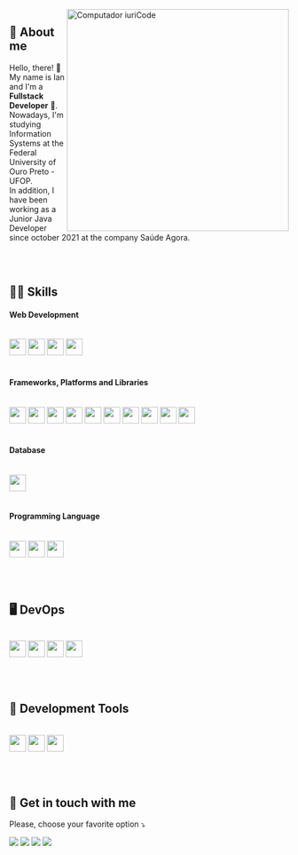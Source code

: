 <img src="https://raw.githubusercontent.com/MicaelliMedeiros/micaellimedeiros/master/image/computer-illustration.png" min-width="400px" max-width="400px" width="400px" align="right" alt="Computador iuriCode">

## 🥷 About me
<p align="left"> 
  Hello, there! 👋<br>My name is Ian and I'm a <strong>Fullstack Developer</strong> 🚀.<br>
  Nowadays, I'm studying Information Systems at the Federal University of Ouro Preto - UFOP.<br>
  In addition, I have been working as a Junior Java Developer since october 2021 at the company Saúde Agora.
</p><br><br>

## 👨‍💻 Skills
<p align="left">
  <h4>Web Development</h4>
    <br>
    <code><img height="30" src="https://img.shields.io/badge/html5-%23E34F26.svg?style=for-the-badge&logo=html5&logoColor=white" /></code>
    <code><img height="30" src="https://img.shields.io/badge/css3-%231572B6.svg?style=for-the-badge&logo=css3&logoColor=white" /></code>
    <code><img height="30" src="https://img.shields.io/badge/javascript-%23323330.svg?style=for-the-badge&logo=javascript&logoColor=%23F7DF1E" /></code>
    <code><img height="30" src="https://img.shields.io/badge/typescript-%23007ACC.svg?style=for-the-badge&logo=typescript&logoColor=white" /></code>
    <br><br>
  <h4>Frameworks, Platforms and Libraries</h4>
    <br>
    <code><img height="30" src="https://img.shields.io/badge/bootstrap-%23563D7C.svg?style=for-the-badge&logo=bootstrap&logoColor=white" /></code>
    <code><img height="30" src="https://img.shields.io/badge/jquery-%230769AD.svg?style=for-the-badge&logo=jquery&logoColor=white" /></code>
    <code><img height="30" src="https://img.shields.io/badge/react-%2320232a.svg?style=for-the-badge&logo=react&logoColor=%2361DAFB" /></code>
    <code><img height="30" src="https://img.shields.io/badge/vuejs-%2335495e.svg?style=for-the-badge&logo=vuedotjs&logoColor=%234FC08D" /></code>
    <code><img height="30" src="https://img.shields.io/badge/NPM-%23000000.svg?style=for-the-badge&logo=npm&logoColor=white" /></code>
    <code><img height="30" src="https://img.shields.io/badge/yarn-%232C8EBB.svg?style=for-the-badge&logo=yarn&logoColor=white" /></code>
    <code><img height="30" src="https://img.shields.io/badge/styled--components-DB7093?style=for-the-badge&logo=styled-components&logoColor=white" /></code>
    <code><img height="30" src="https://img.shields.io/badge/SASS-hotpink.svg?style=for-the-badge&logo=SASS&logoColor=white" /></code>
    <code><img height="30" src="https://img.shields.io/badge/redux-%23593d88.svg?style=for-the-badge&logo=redux&logoColor=white" /></code>
    <code><img height="30" src="https://img.shields.io/badge/React_Router-CA4245?style=for-the-badge&logo=react-router&logoColor=white" /></code>
    <br><br>
  <h4>Database</h4>
    <br>
    <code><img height="30" src="https://img.shields.io/badge/postgres-%23316192.svg?style=for-the-badge&logo=postgresql&logoColor=white" /></code>
    <br><br>
  <h4>Programming Language</h4>
    <br>
    <code><img height="30" src="https://img.shields.io/badge/c-%2300599C.svg?style=for-the-badge&logo=c&logoColor=white" /></code>
    <code><img height="30" src="https://img.shields.io/badge/c++-%2300599C.svg?style=for-the-badge&logo=c%2B%2B&logoColor=white" /></code>
    <code><img height="30" src="https://img.shields.io/badge/java-%23ED8B00.svg?style=for-the-badge&logo=java&logoColor=white" /></code>
</p>
<br><br>

## 🖥️ DevOps
<p align="left">
  <br>
  <code><img height="30" src="https://img.shields.io/badge/git-%23F05033.svg?style=for-the-badge&logo=git&logoColor=white" /></code>
  <code><img height="30" src="https://img.shields.io/badge/github-%23121011.svg?style=for-the-badge&logo=github&logoColor=white" /></code>
  <code><img height="30" src="https://img.shields.io/badge/gitlab-%23181717.svg?style=for-the-badge&logo=gitlab&logoColor=white" /></code>
  <code><img height="30" src="https://img.shields.io/badge/netlify-%23000000.svg?style=for-the-badge&logo=netlify&logoColor=#00C7B7" /></code>
</p>
<br><br>

## 💼 Development Tools
<p align="left">
  <br>
  <code><img height="30" src="https://img.shields.io/badge/Visual%20Studio-5C2D91.svg?style=for-the-badge&logo=visual-studio&logoColor=white" /></code>
  <code><img height="30" src="https://img.shields.io/badge/Eclipse-FE7A16.svg?style=for-the-badge&logo=Eclipse&logoColor=white" /></code>
  <code><img height="30" src="https://img.shields.io/badge/figma-%23F24E1E.svg?style=for-the-badge&logo=figma&logoColor=white" /></code>
</p>
<br><br>

## 💌 Get in touch with me
<p align="left">
   Please, choose your favorite option ⤵️
</p>

<p align="left">
  <a href="mailto: ilangkammer16@gmail.com" target="_blank">
  <img src="https://img.shields.io/badge/Gmail-D14836?style=for-the-badge&logo=gmail&logoColor=white" /></a>

  <a href="https://www.linkedin.com/in/ian-langkammer-batista-a32b79169/" target="_blank">
  <img src="https://img.shields.io/badge/linkedin-%230077B5.svg?style=for-the-badge&logo=linkedin&logoColor=white" /></a>

  <a href="https://www.instagram.com/ianlgk/" target="_blank">
  <img src="https://img.shields.io/badge/Instagram-%23E4405F.svg?style=for-the-badge&logo=Instagram&logoColor=white"/></a>

  <a href="https://api.whatsapp.com/send?phone=5533988459751" target="_blank">
  <img src="https://img.shields.io/badge/WhatsApp-25D366?style=for-the-badge&logo=whatsapp&logoColor=white"/></a>
</p>  
